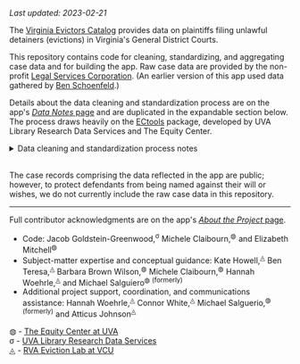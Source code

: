 _Last updated: 2023-02-21_  

The [Virginia Evictors Catalog](https://virginiaequitycenter.shinyapps.io/va-evictors-catalog/) provides data on plaintiffs filing unlawful detainers (evictions) in Virginia's General District Courts.

This repository contains code for cleaning, standardizing, and aggregating case data and for building the app. Raw case data are provided by the non-profit [Legal Services Corporation](https://www.lsc.gov/). (An earlier version of this app used data gathered by [Ben Schoenfeld](https://github.com/bschoenfeld).)

Details about the data cleaning and standardization process are on the app's [_Data Notes_ page](https://virginiaequitycenter.shinyapps.io/va-evictors-catalog/) and are duplicated in the expandable section below. The process draws heavily on the [ECtools](https://github.com/virginiaequitycenter/ECtools) package, developed by UVA Library Research Data Services and The Equity Center.

<details><summary>Data cleaning and standardization process notes</summary><br/>
Case data are provided periodically by the Legal Services Corporation. Data on plaintiffs, defendants, hearings, etc. are provided separately; we aggregate all the data for a given case and identify a "primary" plaintiff name, plaintiff address, defendant name, and defendant address for each case based on the _first-listed_ plaintiff/defendant in each court record. We perform this step because many cases have multiple plaintiffs and/or defendants listed.<br><br>

Names in the case data have both formatting inconsistencies and errors. If left unaddressed, these would radically hamper our ability to identify multiple cases filed by the same defendant (e.g., "ABC REAL ESTATE CO" and "ABC REAL-ESTATE COMPANY" would be treated as separate plaintiffs). We apply several cleaning steps to standardize the data format and address common errors:

- We correct punctuation-spacing errors in names by ensuring that spaces do not precede but do follow commas, semicolons, and colons (e.g., "SMITH ,MARY" &#8594; "SMITH, MARY")

- We standardizing name formatting by:
  - Removing leading and trailing spaces in names
  - Converting dashes and forward slashes to single spaces
  - Eliminating the following characters: . ; ( ) [ ] { } # : _
  - Removing commas trailing at the ends of names
  - Converting @ signs and ampersands to "at" and "and" (and ensuring that spaces are present around those strings)
  - Converting all instances of greater than one space ("   ") to single spaces (" ")
  - (At the extreme, the name-standardization process means that both ` _MAGNOLIA-&-FIR_ #COMPANY#     L.L.C.,` and `{MAGNOLIA} /AND/ (F)(I)(R) [COMPANY]... LLC, ` can be identified as the same name.)


- We expand common housing related shorthands when identified in plaintiff and defendant names, which you can view [here](https://github.com/virginiaequitycenter/ECtools/blob/main/inst/extdata/housing.csv).

After the cleaning and standardization processes above, we then remove duplicate records by identifying cases that have the same filing date, plaintiff name, defendant name, defendant ZIP Code, judgment (outcome), judgment costs, attorney fees, and principal/other amounts. (We retain one record for each set of duplicate case.)

We then identify "serial cases," which we consider to be repeated cases filed by a given plaintiff against a given defendant in a given ZIP Code within a 12-month period.

We then identify and filter out _non-residential_ defendants by using a custom-developed regex pattern, as we display results in the app for cases against residential defendants only. You can view full regex pattern [here](https://github.com/jacob-gg/non-person-regex).

Cleaned data are then exported and aggregated up to the level of plaintiff, plaintiff/year, and plaintiff/month, which are the levels of summarization available for viewing in the app.

Code for the data cleaning and standardization process is in `clean.R`; code for aggregating cleaned data is in `summarize.R`; code for the app is in the `va-evictors-catalog` directory (see `app.R`).

</details><br>

The case records comprising the data reflected in the app are public; however, to protect defendants from being named against their will or wishes, we do not currently include the raw case data in this repository.

---

Full contributor acknowledgments are on the app's [_About the Project_ page](https://virginiaequitycenter.shinyapps.io/va-evictors-catalog/).

- Code: Jacob Goldstein-Greenwood,<sup>&#963;</sup> Michele Claibourn,<sup>&#9677;</sup> and Elizabeth Mitchell<sup>&#9677;</sup>
- Subject-matter expertise and conceptual guidance: Kate Howell,<sup>&#9708;</sup> Ben Teresa,<sup>&#9708;</sup> Barbara Brown Wilson,<sup>&#9677;</sup> Michele Claibourn,<sup>&#9677;</sup> Hannah Woehrle,<sup>&#9708;</sup> and Michael Salguiero<sup>&#9677; (formerly)</sup>
- Additional project support, coordination, and communications assistance: Hannah Woehrle,<sup>&#9708;</sup> Connor White,<sup>&#9708;</sup> Michael Salguerio,<sup>&#9677; (formerly)</sup> and Atticus Johnson<sup>&#9708;</sup>


&#9677; - [The Equity Center at UVA](https://virginiaequitycenter.org/)  
&#963; - [UVA Library Research Data Services](https://data.library.virginia.edu/)  
&#9708; - [RVA Eviction Lab at VCU](https://rampages.us/rvaevictionlab/)  
